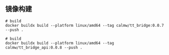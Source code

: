 ## 镜像构建

``` shell
# build 
docker buildx build --platform linux/amd64 --tag calmw/tt_bridge:0.0.7 --push .
```

``` shell
# build 
docker buildx build --platform linux/amd64 --tag calmw/tt_bridge_api:0.0.8 --push .
```

